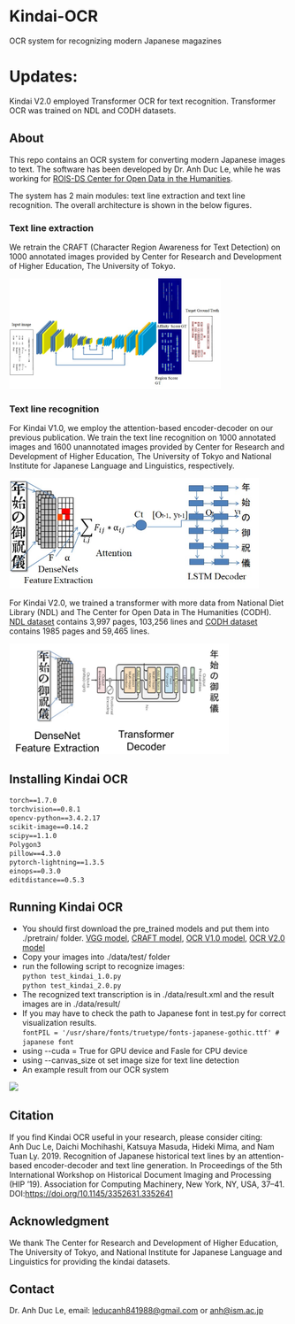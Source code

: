 


# Kindai-OCR
OCR system for recognizing modern Japanese magazines

# Updates:
Kindai V2.0 employed Transformer OCR for text recognition. Transformer OCR was trained on NDL and CODH datasets.

## About

This repo contains an OCR system for converting modern Japanese images to text. The software has been developed by Dr. Anh Duc Le, while he was working for <a href="http://codh.rois.ac.jp/">ROIS-DS Center for Open Data in the Humanities</a>.

The system has 2 main modules: text line extraction and text line recognition. The overall architecture is shown in the below figures.

### Text line extraction
We retrain the CRAFT (Character Region Awareness for Text Detection) on 1000 annotated images provided by Center for Research and Development of Higher Education, The University of Tokyo.

<img src="./images/TextlineExtraction.jpg" height="200" />

### Text line recognition
For Kindai V1.0, we employ the attention-based encoder-decoder on our previous publication. We train the text line recognition on 1000 annotated images and 1600 unannotated images provided by Center for Research and Development of Higher Education, The University of Tokyo and National Institute for Japanese Language and Linguistics, respectively.     
    
<img src="./images/kindai_v1.jpg" height="200" />

For Kindai V2.0, we trained a transformer with more data from National Diet Library (NDL) and The Center for Open Data in The Humanities (CODH).
[NDL dataset](https://github.com/ndl-lab/pdmocrdataset-part2) contains 3,997 pages, 103,256 lines and [CODH dataset](http://codh.rois.ac.jp/modern-magazine/dataset/) contains 1985 pages and 59,465 lines.     

     
<img src="./images/kindai_v2.png" height="200" />



## Installing Kindai OCR

```Python==3.7.11         
torch==1.7.0     
torchvision==0.8.1     
opencv-python==3.4.2.17     
scikit-image==0.14.2     
scipy==1.1.0     
Polygon3     
pillow==4.3.0     
pytorch-lightning==1.3.5     
einops==0.3.0     
editdistance==0.5.3
```  


## Running Kindai OCR
- You should first download the pre_trained models and put them into ./pretrain/ folder.
[VGG model](https://drive.google.com/file/d/1_A1dEFKxyiz4Eu1HOCDbjt1OPoEh90qr/view?usp=sharing), [CRAFT model](https://drive.google.com/file/d/1-9xt_jjs4btMrz5wzrU1-kyp2c6etFab/view?usp=sharing), [OCR V1.0 model](https://drive.google.com/file/d/1mibg7D2D5rvPhhenLeXNilSLMBloiexl/view?usp=sharing), [OCR V2.0 model](https://drive.google.com/file/d/1cq4PwPS2mXXRjOApst2i7n4G3mBSVqpI/view?usp=drive_link)
- Copy your images into ./data/test/ folder   
- run the following script to recognize images:   
`python test_kindai_1.0.py`   
`python test_kindai_2.0.py`   
- The recognized text transcription is in ./data/result.xml and the result images are in ./data/result/   
- If you may have to check the path to Japanese font in test.py for correct visualization results.   
    `fontPIL = '/usr/share/fonts/truetype/fonts-japanese-gothic.ttf' # japanese font`   
- using --cuda = True for GPU device and Fasle for CPU device    
- using --canvas_size ot set image size for text line detection   
 - An example result from our OCR system

 <img src="./data/result1/res_k188701_021_39.jpg" width="500">

 ## Citation
 If you find Kindai OCR useful in your research, please consider citing:   
 Anh Duc Le, Daichi Mochihashi, Katsuya Masuda, Hideki Mima, and Nam Tuan Ly. 2019. Recognition of Japanese historical text lines by an attention-based encoder-decoder and text line generation. In Proceedings of the 5th International Workshop on Historical Document Imaging and Processing (HIP ’19). Association for Computing Machinery, New York, NY, USA, 37–41. DOI:https://doi.org/10.1145/3352631.3352641   


 ## Acknowledgment

We thank The Center for Research and Development of Higher Education, The University of Tokyo, and National Institute for Japanese Language and Linguistics for providing the kindai datasets.     

## Contact
Dr. Anh Duc Le, email: leducanh841988@gmail.com or anh@ism.ac.jp    

